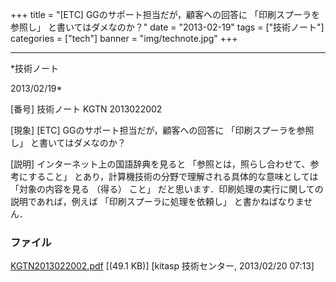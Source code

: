 ﻿+++
title = "[ETC] GGのサポート担当だが，顧客への回答に 「印刷スプーラを参照し」 と書いてはダメなのか？"
date = "2013-02-19"
tags = ["技術ノート"]
categories = ["tech"]
banner = "img/technote.jpg"
+++

-----------------------------------------------------------------------------------------------------------------------------

*技術ノート

2013/02/19*


[番号]
技術ノート KGTN 2013022002

[現象]
[ETC] GGのサポート担当だが，顧客への回答に 「印刷スプーラを参照し」
と書いてはダメなのか？

[説明]
インターネット上の国語辞典を見ると
「参照とは，照らし合わせて、参考にすること」
とあり，計算機技術の分野で理解される具体的な意味としては
「対象の内容を見る （得る） こと」
だと思います．印刷処理の実行に関しての説明であれば，例えば
「印刷スプーラに処理を依頼し」 と書かねばなりません．


### ファイル

 
 


[KGTN2013022002.pdf](http://techreport.kitasp.net/attachments/download/1214/KGTN2013022002.pdf)
 [(49.1 KB)] [kitasp 技術センター, 2013/02/20
07:13]


 


 

